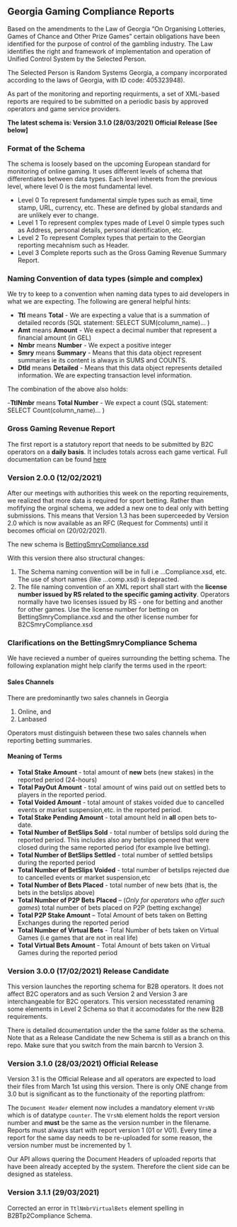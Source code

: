 ## Georgia Gaming Compliance Reports 
Based on the amendments to the Law of Georgia “On Organising Lotteries, Games of Chance and Other Prize Games” certain obligations have been identified for the purpose of control of the gambling industry. The Law identifies the right and framework of implementation and operation of Unified Control System by the Selected Person.

The Selected Person is Random Systems Georgia, a company incorporated according to the laws of Georgia, with ID code: 405323948).

As part of the monitoring and reporting requirments, a set of XML-based reports are required to be submitted on a periodic basis by approved operators and game service providers.

**The latest schema is: Version 3.1.0 (28/03/2021) Official Release [See below]**

### Format of the Schema
The schema is loosely based on the upcoming European standard for monitoring of online gaming. It uses different levels of schema that differentiates between data types. Each level inherets from the previous level, where level 0 is the most fundamental level.

- Level 0  To represent fundamental simple types such as email, time stamp, URL, currency, etc. These are defined by global standards and are unlikely ever to change.
- Level 1  To represent complex types made of Level 0 simple types such as Address, personal details, personal identification, etc. 
- Level 2  To represent Complex types that pertain to the Georgian reporting mecahnism such as Header.
- Level 3  Complete reports such as the Gross Gaming Revenue Summary Report. 

### Naming Convention of data types (simple and complex)
We try to keep to a convention when naming data types to aid developers in what we are expecting. The following are general helpful hints:

- **Ttl** means **Total** - We are expecting a value that is a summation of detailed records (SQL statement: SELECT SUM(column_name)... )
- **Amt** means **Amount** - We expect a decimal number that represent a financial amount (in GEL)
- **Nmbr** means **Number** - We expect a positive integer
- **Smry** means **Summary** - Means that this data object represent summaries ie its content is always in SUMS and COUNTS.
- **Dtld** means **Detailed** - Means that this data object represents detailed information. We are expecting transaction level information.

The combination of the above also holds:

-**TtlNmbr** means **Total Number** - We expect a count  (SQL statement: SELECT Count(column_name)... )

### Gross Gaming Revenue Report
The first report is a statutory report that needs to be submitted by B2C operators on a **daily basis**. It includes totals across each game vertical. Full documentation can be found [here](https://www.rsi.ge/schema/2_0/GGRSmry/B2CSmryCompliance.html)

### Version 2.0.0 (12/02/2021)
After our meetings with authorities this week on the reporting requirements, we realized that more data is required for sport betting. Rather than mofifying the orginal schema, we added a new one to deal only with betting submissions. This means that Version 1.3 has been superceeded by Version 2.0 which is now available as an RFC (Request for Comments) until it becomes official on (20/02/2021).

The new schema is [BettingSmryCompliance.xsd](https://github.com/RS-Georgia/schema/blob/main/2_0/GGRSmry/BettingSmryCompliance.html)

With this version there also structural changes:
1. The Schema naming convention will be in full i.e ...Compliance.xsd, etc. The use of short names (like ...comp.xsd) is depracted. 
2. The file naming convention of an XML report shall start with the **license number issued by RS related to the specific gaming activity**. Operators normally have two licenses issued by RS - one for betting and another for other games. Use the license number for betting on BettingSmryCompliance.xsd  and the other license number for B2CSmryCompliance.xsd

### Clarifications on the BettingSmryCompliance Schema
We have recieved a number of queires surrounding the betting schema. The following explanation might help clarify the terms used in the rpeort:

#### Sales Channels
There are predominantly two sales channels in Georgia
1. Online, and
2. Lanbased

Operators must distinguish between these two sales channels when reporting betting summaries.

#### Meaning of Terms
- **Total Stake Amount** - total amount of **new** bets (new stakes) in the reported period (24-hours)
- **Total PayOut Amount** - total amount of wins paid out on settled bets to players in the reported period. 
- **Total Voided Amount** - total amount of stakes voided due to cancelled events or market suspension,etc.  in the reported period. 
- **Total Stake Pending Amount** - total amount held in **all** open bets to-date.
- **Total Number of BetSlips Sold** - total number of betslips sold during the reported period. This includes also any betslips opened that were closed during the same reported period (for example live betting).
- **Total Number of BetSlips Settled** - total number of settled betslips during the reported period
- **Total Number of BetSlips Voided**  - total number of betslips rejected due to cancelled events or market suspension,etc
- **Total Number of Bets Placed** - total number of new bets (that is, the bets in the betslips above)
- **Total Number of P2P Bets Placed** – (*Only for operators who offer such games*) total number of bets placed on P2P (betting exchange)
- **Total P2P Stake Amount** – Total Amount of bets taken on Betting Exchanges during the reported period
- **Total Number of Virtual Bets** - Total Number of bets taken on Virtual Games (i.e games that are not in real life)
- **Total Virtual Bets Amount** - Total Amount of bets taken on Virtual Games during the reported period

### Version 3.0.0 (17/02/2021) Release Candidate
This version launches the reporting schema for B2B operators. It does not affect B2C operators and as such Version 2 and Version 3 are interchangeable for B2C operators. This version necesstated renaming some elements in Level 2 Schema so that it accomodates for the new B2B requirements.

There is detailed dcoumentation under the the same folder as the schema. Note that as a Release Candidate the new Schema is still as a branch on this repo. Make sure that you switch from the main barcnh to Version 3.

### Version 3.1.0 (28/03/2021) Official Release
Version 3.1 is the Official Release and all operators are expected to load their files from March 1st using this version. There is only ONE change from 3.0 but is significant as to the functionaity of the reporting platfrom:

The `Document Header` element now includes a mandatory element `VrsNb` which is of datatype `counter`. The `VrsNb` element holds the report version number and **must** be the same as the version number in the filename. Reports must always start with report version 1 (01 or V01). Every time a report for the same day needs to be re-uploaded for some reason, the version number must be incremented by 1.

Our API allows quering the Document Headers of uploaded reports that have been already accepted by the system. Therefore the client side can be designed as stateless. 

### Version 3.1.1 (29/03/2021)
Corrected an error in `TtlNmbrVirtualBets` element spelling in B2BTp2Compliance Schema.